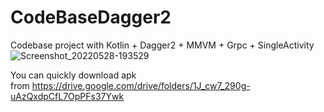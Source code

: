 # CodeBaseDagger2
Codebase project with Kotlin + Dagger2 + MMVM + Grpc + SingleActivity
![Screenshot_20220528-193529](https://user-images.githubusercontent.com/50376807/170827770-bbbf967a-30fd-4939-bde0-1ec7f63c819d.png)

You can quickly download apk from https://drive.google.com/drive/folders/1J_cw7_290g-uAzQxdpCfL7OpPFs37Ywk
